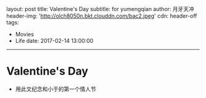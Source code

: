 layout: post
title: Valentine's Day
subtitle: for yumengqian
author: 月牙天冲
header-img: 'http://olch8050n.bkt.clouddn.com/bac2.jpeg'
cdn: header-off
tags:
  - Movies
  - Life
date: 2017-02-14 13:00:00
---


Valentine's Day
===

* 用此文纪念和小于的第一个情人节
